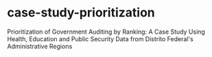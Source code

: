 # case-study-prioritization
Prioritization of Government Auditing by Ranking: A Case Study Using Health, Education and Public Security Data from Distrito Federal's Administrative Regions
